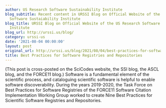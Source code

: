 ```yaml
---
author: US Research Software Sustainability Institute
blog_subtitle: Recent content in URSSI Blog on Official Website of the US Research
  Software Sustaiability Institute
blog_title: URSSI Blog on Official Website of the US Research Software Sustaiability
  Institute
blog_url: http://urssi.us/blog/
category: urssi-us
date: '2021-08-04 00:00:00'
layout: post
original_url: http://urssi.us/blog/2021/08/04/best-practices-for-software-registries-and-repositories/
title: Best Practices for Software Registries and Repositories
---
```


(This post is cross-posted on the SciCodes website, the SSI blog, the ASCL blog, and the FORCE11 blog.)
Software is a fundamental element of the scientific process, and cataloguing scientific software is helpful to enable software discoverability. During the years 2019-2020, the Task Force on Best Practices for Software Registries of the FORCE11 Software Citation Implementation Working Group worked to create Nine Best Practices for Scientific Software Registries and Repositories.
